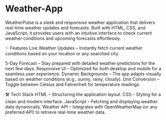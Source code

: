 # Weather-App
WeatherPulse is a sleek and responsive weather application that delivers real-time weather updates and forecasts. Built with HTML, CSS, and JavaScript, it provides users with an intuitive interface to check current weather conditions and upcoming forecasts effortlessly.

✨ Features
Live Weather Updates – Instantly fetch current weather conditions based on your location or any searched city.

5-Day Forecast – Stay prepared with detailed weather predictions for the next few days.
Responsive UI – Optimized for both desktop and mobile for a seamless user experience.
Dynamic Backgrounds – The app adapts visually based on weather conditions (e.g., sunny, rainy, cloudy).
Unit Conversion – Toggle between Celsius and Fahrenheit for temperature readings.

🛠️ Tech Stack
HTML – Structuring the application layout.
CSS – Styling for a clean and modern interface.
JavaScript – Fetching and displaying weather data dynamically.
Weather API – Integrates with OpenWeatherMap (or any preferred API) to retrieve real-time weather data.
